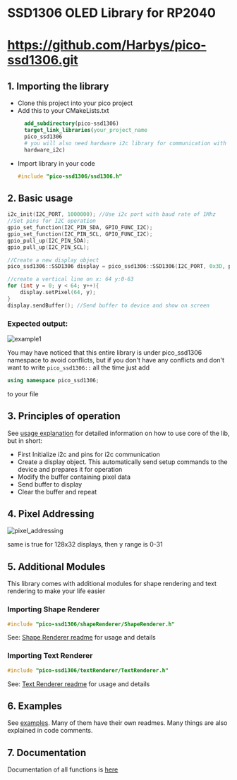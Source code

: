 # SSD1306 OLED Library for RP2040
# https://github.com/Harbys/pico-ssd1306.git

## 1. Importing the library
* Clone this project into your pico project
* Add this to your CMakeLists.txt
  ```cmake
    add_subdirectory(pico-ssd1306)
    target_link_libraries(your_project_name
    pico_ssd1306
    # you will also need hardware i2c library for communication with the display
    hardware_i2c)
  ```
* Import library in your code
  ```c++
  #include "pico-ssd1306/ssd1306.h"
  ```
## 2. Basic usage
```c++
i2c_init(I2C_PORT, 1000000); //Use i2c port with baud rate of 1Mhz
//Set pins for I2C operation
gpio_set_function(I2C_PIN_SDA, GPIO_FUNC_I2C);
gpio_set_function(I2C_PIN_SCL, GPIO_FUNC_I2C);
gpio_pull_up(I2C_PIN_SDA);
gpio_pull_up(I2C_PIN_SCL);

//Create a new display object
pico_ssd1306::SSD1306 display = pico_ssd1306::SSD1306(I2C_PORT, 0x3D, pico_ssd1306::Size::W128xH64);

//create a vertical line on x: 64 y:0-63
for (int y = 0; y < 64; y++){
    display.setPixel(64, y);
}
display.sendBuffer(); //Send buffer to device and show on screen
```
### Expected output:
![example1](images/ex1.png) 

You may have noticed that this entire library is under pico_ssd1306 namespace to avoid conflicts, but if you don't have any
conflicts and don't want to write ```pico_ssd1306::``` all the time just add 
```c++
using namespace pico_ssd1306;
```
to your file

## 3. Principles of operation
See [usage explanation](usage.md) for detailed information on how to use core of the lib, but in short:
* First Initialize i2c and pins for i2c communication
* Create a display object. This automatically send setup commands to the device and prepares it for operation
* Modify the buffer containing pixel data
* Send buffer to display
* Clear the buffer and repeat

## 4. Pixel Addressing
![pixel_addressing](images/ex5.png)

same is true for 128x32 displays, then y range is 0-31

## 5. Additional Modules
This library comes with additional modules for shape rendering and text rendering to make your life easier
### Importing Shape Renderer
```c++
#include "pico-ssd1306/shapeRenderer/ShapeRenderer.h"
```
See: [Shape Renderer readme](shapeRenderer/readme.md) for usage and details
### Importing Text Renderer
```c++
#include "pico-ssd1306/textRenderer/TextRenderer.h"
```
See: [Text Renderer readme](textRenderer/readme.md) for usage and details

## 6. Examples
See [examples](examples). Many of them have their own readmes. Many things are also explained in code comments.

## 7. Documentation
Documentation of all functions is [here](https://ssd1306.harbys.me)
